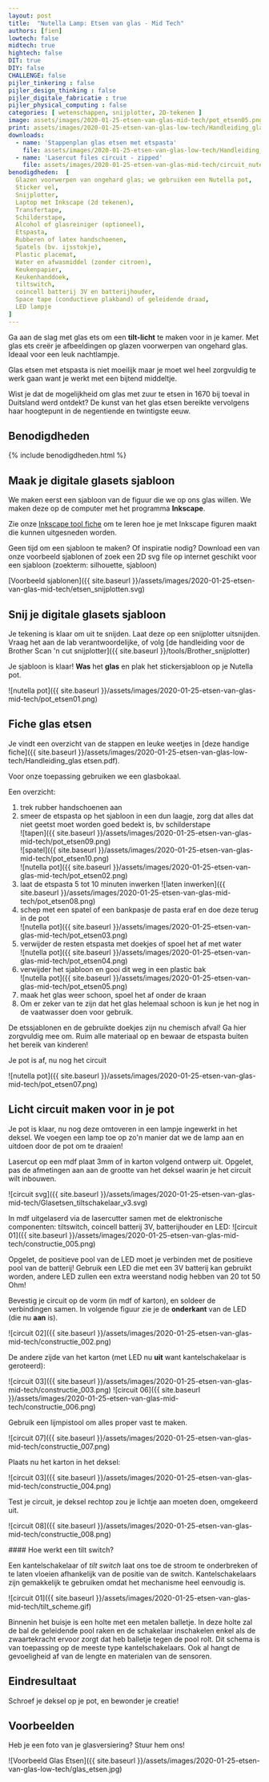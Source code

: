 ```yaml
---
layout: post
title:  "Nutella Lamp: Etsen van glas - Mid Tech"
authors: [fien]
lowtech: false
midtech: true
hightech: false
DIT: true
DIY: false
CHALLENGE: false
pijler_tinkering : false
pijler_design_thinking : false
pijler_digitale_fabricatie : true
pijler_physical_computing : false
categories: [ wetenschappen, snijplotter, 2D-tekenen ]
image: assets/images/2020-01-25-etsen-van-glas-mid-tech/pot_etsen05.png
print: assets/images/2020-01-25-etsen-van-glas-low-tech/Handleiding_glas etsen.pdf
downloads:
  - name: 'Stappenplan glas etsen met etspasta'
    file: assets/images/2020-01-25-etsen-van-glas-low-tech/Handleiding_glas etsen.pdf
  - name: 'Lasercut files circuit - zipped'
    file: assets/images/2020-01-25-etsen-van-glas-mid-tech/circuit_nutellaLamp.zip
benodigdheden:  [
  Glazen voorwerpen van ongehard glas; we gebruiken een Nutella pot,
  Sticker vel,
  Snijplotter,
  Laptop met Inkscape (2d tekenen),
  Transfertape,
  Schilderstape,
  Alcohol of glasreiniger (optioneel),
  Etspasta,
  Rubberen of latex handschoenen,
  Spatels (bv. ijsstokje),
  Plastic placemat,
  Water en afwasmiddel (zonder citroen),
  Keukenpapier,
  Keukenhanddoek,
  tiltswitch,
  coincell batterij 3V en batterijhouder,
  Space tape (conductieve plakband) of geleidende draad,
  LED lampje
]
---
```


Ga aan de slag met glas ets om een __tilt-licht__ te maken voor in je kamer. Met glas ets creër je afbeeldingen op glazen voorwerpen van ongehard glas. Ideaal voor een leuk nachtlampje.

Glas etsen met etspasta is niet moeilijk maar je moet wel heel zorgvuldig te werk gaan want je werkt met een bijtend middeltje. 

Wist je dat de mogelijkheid om glas met zuur te etsen in 1670 bij toeval in Duitsland werd ontdekt? De kunst van het glas etsen bereikte vervolgens haar hoogtepunt in de negentiende en twintigste eeuw.

## Benodigdheden

{% include benodigdheden.html %}

## Maak je digitale glasets sjabloon

We maken eerst een sjabloon van de figuur die we op ons glas willen. We maken deze op de computer met het programma __Inkscape__.

Zie onze [Inkscape tool fiche]({{site.baseurl}}/tools/Inkscape ) om te leren hoe je met Inkscape figuren maakt die kunnen uitgesneden worden.

Geen tijd om een sjabloon te maken? Of inspiratie nodig? Download een van onze voorbeeld sjablonen of zoek een 2D svg file op internet geschikt voor een sjabloon (zoekterm: silhouette, sjabloon)

[Voorbeeld sjablonen]({{ site.baseurl }}/assets/images/2020-01-25-etsen-van-glas-mid-tech/etsen_snijplotten.svg)

## Snij je digitale glasets sjabloon

Je tekening is klaar om uit te snijden. Laat deze op een snijplotter uitsnijden. Vraag het aan de lab verantwoordelijke, of volg [de handleiding voor de Brother Scan 'n cut snijplotter]({{ site.baseurl }}/tools/Brother_snijplotter)

Je sjabloon is klaar! __Was__ het __glas__ en plak het stickersjabloon op je Nutella pot.

![nutella pot]({{ site.baseurl }}/assets/images/2020-01-25-etsen-van-glas-mid-tech/pot_etsen01.png)

## Fiche glas etsen
Je vindt een overzicht van de stappen en leuke weetjes in [deze handige fiche]({{ site.baseurl }}/assets/images/2020-01-25-etsen-van-glas-low-tech/Handleiding_glas etsen.pdf).

Voor onze toepassing gebruiken we een glasbokaal.

Een overzicht:

1. trek rubber handschoenen aan
2. smeer de etspasta op het sjabloon in een dun laagje, zorg dat alles dat niet geetst moet worden goed bedekt is, bv schilderstape  
![tapen]({{ site.baseurl }}/assets/images/2020-01-25-etsen-van-glas-mid-tech/pot_etsen09.png)  
![spatel]({{ site.baseurl }}/assets/images/2020-01-25-etsen-van-glas-mid-tech/pot_etsen10.png)  
![nutella pot]({{ site.baseurl }}/assets/images/2020-01-25-etsen-van-glas-mid-tech/pot_etsen02.png)
3. laat de etspasta 5 tot 10 minuten inwerken
![laten inwerken]({{ site.baseurl }}/assets/images/2020-01-25-etsen-van-glas-mid-tech/pot_etsen08.png)
4. schep met een spatel of een bankpasje de pasta eraf en doe deze terug in de pot\
![nutella pot]({{ site.baseurl }}/assets/images/2020-01-25-etsen-van-glas-mid-tech/pot_etsen03.png)
5. verwijder de resten etspasta met doekjes of spoel het af met water\
![nutella pot]({{ site.baseurl }}/assets/images/2020-01-25-etsen-van-glas-mid-tech/pot_etsen04.png)
6. verwijder het sjabloon en gooi dit weg in een plastic bak\
![nutella pot]({{ site.baseurl }}/assets/images/2020-01-25-etsen-van-glas-mid-tech/pot_etsen05.png)
7. maak het glas weer schoon, spoel het af onder de kraan
8. Om er zeker van te zijn dat het glas helemaal schoon is kun je het nog in de vaatwasser doen voor gebruik.

De etssjablonen en de gebruikte doekjes zijn nu chemisch afval! Ga hier zorgvuldig mee om. Ruim alle materiaal op en bewaar de etspasta buiten het bereik van kinderen!

Je pot is af, nu nog het circuit

![nutella pot]({{ site.baseurl }}/assets/images/2020-01-25-etsen-van-glas-mid-tech/pot_etsen07.png)

## Licht circuit maken voor in je pot
Je pot is klaar, nu nog deze omtoveren in een lampje ingewerkt in het deksel. We voegen een lamp toe op zo'n manier dat we de lamp aan en uitdoen door de pot om te draaien! 

Lasercut op een mdf plaat 3mm of in karton volgend ontwerp uit. Opgelet, pas de afmetingen aan aan de grootte van het deksel waarin je het circuit wilt inbouwen.

![circuit svg]({{ site.baseurl }}/assets/images/2020-01-25-etsen-van-glas-mid-tech/Glasetsen_tiltschakelaar_v3.svg)

In mdf uitgelaserd via de lasercutter samen met de elektronische componenten:  tiltswitch, coincell batterij 3V, batterijhouder en LED:
![circuit 01]({{ site.baseurl }}/assets/images/2020-01-25-etsen-van-glas-mid-tech/constructie_005.png)

Opgelet, de positieve pool van de LED moet je verbinden met de positieve pool van de batterij! Gebruik een LED die met een 3V batterij kan gebruikt worden, andere LED zullen een extra weerstand nodig hebben van 20 tot 50 Ohm!

Bevestig je circuit op de vorm (in mdf of karton), en soldeer de verbindingen samen. In volgende figuur zie je de __onderkant__ van de LED (die nu __aan__ is).

![circuit 02]({{ site.baseurl }}/assets/images/2020-01-25-etsen-van-glas-mid-tech/constructie_002.png)

De andere zijde van het karton (met LED nu __uit__ want kantelschakelaar is geroteerd):

![circuit 03]({{ site.baseurl }}/assets/images/2020-01-25-etsen-van-glas-mid-tech/constructie_003.png) ![circuit 06]({{ site.baseurl }}/assets/images/2020-01-25-etsen-van-glas-mid-tech/constructie_006.png)

Gebruik een lijmpistool om alles proper vast te maken. 

![circuit 07]({{ site.baseurl }}/assets/images/2020-01-25-etsen-van-glas-mid-tech/constructie_007.png)

Plaats nu het karton in het deksel:

![circuit 03]({{ site.baseurl }}/assets/images/2020-01-25-etsen-van-glas-mid-tech/constructie_004.png)

Test je circuit, je deksel rechtop zou je lichtje aan moeten doen, omgekeerd uit. 

![circuit 08]({{ site.baseurl }}/assets/images/2020-01-25-etsen-van-glas-mid-tech/constructie_008.png)


<div class="border_boxmaakbib03_img" markdown="1">
#### Hoe werkt een tilt switch?

Een kantelschakelaar of _tilt switch_ laat ons toe de stroom te onderbreken of te laten vloeien afhankelijk van de positie van de switch. Kantelschakelaars zijn gemakkelijk te gebruiken omdat het mechanisme heel eenvoudig is. 

![circuit 01]({{ site.baseurl }}/assets/images/2020-01-25-etsen-van-glas-mid-tech/tilt_scheme.gif)

Binnenin het buisje is een holte met een metalen balletje. In deze holte zal de bal de geleidende pool raken en de schakelaar inschakelen enkel als de zwaartekracht ervoor zorgt dat heb balletje tegen de pool rolt. 
Dit schema is van toepassing op de meeste type kantelschakelaars. Ook al hangt de gevoeligheid af van de lengte en materialen van de sensoren.
</div>

## Eindresultaat

Schroef je deksel op je pot, en bewonder je creatie!


## Voorbeelden
Heb je een foto van je glasversiering? Stuur hem ons!

![Voorbeeld Glas Etsen]({{ site.baseurl }}/assets/images/2020-01-25-etsen-van-glas-low-tech/glas_etsen.jpg)